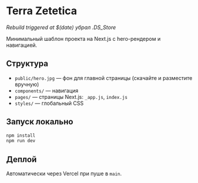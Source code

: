 # Terra Zetetica
*Rebuild triggered at $(date) убрал .DS_Store*

Минимальный шаблон проекта на Next.js с hero-рендером и навигацией.

## Структура

- `public/hero.jpg` — фон для главной страницы (скачайте и разместите вручную)
- `components/` — навигация
- `pages/` — страницы Next.js: `_app.js`, `index.js`
- `styles/` — глобальный CSS

## Запуск локально

```bash
npm install
npm run dev
```

## Деплой

Автоматически через Vercel при пуше в `main`.
